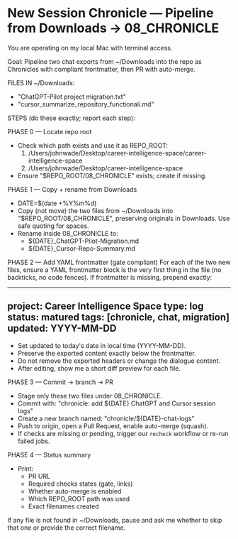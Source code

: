# New Session Chronicle — Pipeline from Downloads → 08_CHRONICLE

You are operating on my local Mac with terminal access.

Goal: Pipeline two chat exports from ~/Downloads into the repo as Chronicles with compliant frontmatter, then PR with auto-merge.

FILES IN ~/Downloads:
- "ChatGPT-Pilot project migration.txt"
- "cursor_summarize_repository_functionali.md"

STEPS (do these exactly; report each step):

PHASE 0 — Locate repo root
- Check which path exists and use it as REPO_ROOT:
  1) /Users/johnwade/Desktop/career-intelligence-space/career-intelligence-space
  2) /Users/johnwade/Desktop/career-intelligence-space
- Ensure "$REPO_ROOT/08_CHRONICLE" exists; create if missing.

PHASE 1 — Copy + rename from Downloads
- DATE=$(date +%Y%m%d)
- Copy (not move) the two files from ~/Downloads into "$REPO_ROOT/08_CHRONICLE", preserving originals in Downloads. Use safe quoting for spaces.
- Rename inside 08_CHRONICLE to:
  - ${DATE}_ChatGPT-Pilot-Migration.md
  - ${DATE}_Cursor-Repo-Summary.md

PHASE 2 — Add YAML frontmatter (gate compliant)
For each of the two new files, ensure a YAML frontmatter block is the very first thing in the file (no backticks, no code fences). If frontmatter is missing, prepend exactly:

---
project: Career Intelligence Space
type: log
status: matured
tags: [chronicle, chat, migration]
updated: YYYY-MM-DD
---

- Set updated to today's date in local time (YYYY-MM-DD).
- Preserve the exported content exactly below the frontmatter.
- Do not remove the exported headers or change the dialogue content.
- After editing, show me a short diff preview for each file.

PHASE 3 — Commit → branch → PR
- Stage only these two files under 08_CHRONICLE.
- Commit with: 
  "chronicle: add ${DATE} ChatGPT and Cursor session logs"
- Create a new branch named:
  "chronicle/${DATE}-chat-logs"
- Push to origin, open a Pull Request, enable auto-merge (squash).
- If checks are missing or pending, trigger our `recheck` workflow or re-run failed jobs.

PHASE 4 — Status summary
- Print:
  - PR URL
  - Required checks states (gate, links)
  - Whether auto-merge is enabled
  - Which REPO_ROOT path was used
  - Exact filenames created

If any file is not found in ~/Downloads, pause and ask me whether to skip that one or provide the correct filename.
